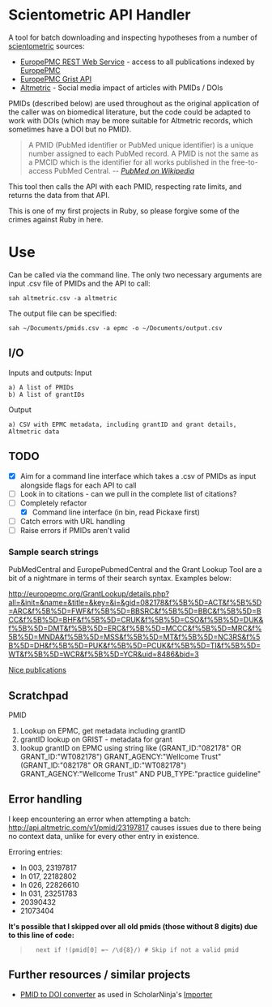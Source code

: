 # Scientometric API Handler #

A tool for batch downloading and inspecting hypotheses from a number of [scientometric][scientometric] sources:

- [EuropePMC REST Web Service][EPMC_REST] - access to all publications indexed by [EuropePMC][]
- [EuropePMC Grist API][EPMC_Grist]
- [Altmetric][] - Social media impact of articles with PMIDs / DOIs

PMIDs (described below) are used throughout as the original application of the caller was on biomedical literature, but the code could be adapted to work with DOIs (which may be more suitable for Altmetric records, which sometimes have a DOI but no PMID).

> A PMID (PubMed identifier or PubMed unique identifier) is a unique number assigned to each PubMed record. A PMID is not the same as a PMCID which is the identifier for all works published in the free-to-access PubMed Central.
> -- <cite>[PubMed on Wikipedia](https://en.wikipedia.org/wiki/PubMed)</cite>

This tool then calls the API with each PMID, respecting rate limits, and returns the data from that API.

This is one of my first projects in Ruby, so please forgive some of the crimes against Ruby in here.

# Use #

Can be called via the command line. The only two necessary arguments are input .csv file of PMIDs and the API to call:

    sah altmetric.csv -a altmetric

The output file can be specified:

    sah ~/Documents/pmids.csv -a epmc -o ~/Documents/output.csv


## I/O ##

Inputs and outputs:
Input

    a) A list of PMIDs
    b) A list of grantIDs

Output

    a) CSV with EPMC metadata, including grantID and grant details, Altmetric data

## TODO ##

- [x] Aim for a command line interface which takes a .csv of PMIDs as input alongside flags for each API to call
- [ ] Look in to citations - can we pull in the complete list of citations?
- [ ] Completely refactor
    - [x] Command line interface (in bin, read Pickaxe first)
- [ ] Catch errors with URL handling
- [ ] Raise errors if PMIDs aren't valid

### Sample search strings ###

PubMedCentral and EuropePubmedCentral and the Grant Lookup Tool are a bit of a nightmare in terms of their search syntax. Examples below:

<http://europepmc.org/GrantLookup/details.php?all=&init=&name=&title=&key=&i=&gid=082178&f%5B%5D=ACT&f%5B%5D=ARC&f%5B%5D=FWF&f%5B%5D=BBSRC&f%5B%5D=BBC&f%5B%5D=BCC&f%5B%5D=BHF&f%5B%5D=CRUK&f%5B%5D=CSO&f%5B%5D=DUK&f%5B%5D=DMT&f%5B%5D=ERC&f%5B%5D=MCCC&f%5B%5D=MRC&f%5B%5D=MNDA&f%5B%5D=MSS&f%5B%5D=MT&f%5B%5D=NC3RS&f%5B%5D=DH&f%5B%5D=PUK&f%5B%5D=PCUK&f%5B%5D=TI&f%5B%5D=WT&f%5B%5D=WCR&f%5B%5D=YCR&uid=8486&bid=3>

[Nice publications](http://europepmc.org/search?query=PUB_TYPE%3A%22practice%20guideline%22%20NICE)

## Scratchpad ##

PMID 

  1. Lookup on EPMC, get metadata including grantID
  2. grantID lookup on GRIST - metadata for grant
  3. lookup grantID on EPMC using string like
    (GRANT_ID:"082178" OR GRANT_ID:"WT082178") GRANT_AGENCY:"Wellcome Trust"
    (GRANT_ID:"082178" OR GRANT_ID:"WT082178") GRANT_AGENCY:"Wellcome Trust" AND PUB_TYPE:"practice guideline"

## Error handling ##

I keep encountering an error when attempting a batch:
<http://api.altmetric.com/v1/pmid/23197817> causes issues due to there being no context data, unlike for every other entry in existence.

Erroring entries:

- In 003, 23197817
- In 017, 22182802
- In 026, 22826610
- In 031, 23251783
- 20390432
- 21073404

__It's possible that I skipped over all old pmids (those without 8 digits) due to this line of code:__

>       next if !(pmid[0] =~ /\d{8}/) # Skip if not a valid pmid

## Further resources / similar projects ##

- [PMID to DOI converter][PMID2DOI] as used in ScholarNinja's [Importer][ScholarNinja Importer]

[EuropePMC]: http://europepmc.org/ 
[rubocop]: https://github.com/bbatsov/rubocop
[scientometric]: https://en.wikipedia.org/wiki/Scientometrics
[EPMC_REST]: http://europepmc.org/RestfulWebService
[EPMC_Grist]: http://plus.europepmc.org/GristAPI/
[Altmetric]: http://api.altmetric.com/
[PMID2DOI]: http://www.pmid2doi.org/
[ScholarNinja Importer]: https://github.com/ScholarNinja/importer
